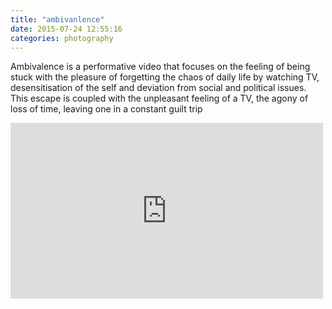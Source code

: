 ```yaml
---
title: "ambivanlence"
date: 2015-07-24 12:55:16
categories: photography
---
```


Ambivalence is a performative video that focuses on the feeling of being stuck with the pleasure of forgetting the chaos of daily life by watching TV, desensitisation of the self and deviation from social and political issues. This escape is coupled with the unpleasant feeling of a TV, the agony of loss of time, leaving one in a constant guilt trip

<iframe src="https://player.vimeo.com/video/134396016" width="500" height="281" frameborder="0" webkitallowfullscreen mozallowfullscreen allowfullscreen></iframe>
